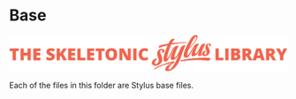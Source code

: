 # Base

![alt text][logo]

[logo]: ../../../images/skeletonic-stylus-readme.svg "Skeletonic Stylus Banner"

Each of the files in this folder are Stylus base files.

